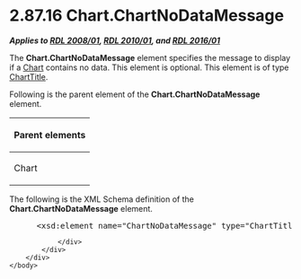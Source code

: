 <html dir="LTR" xmlns:mshelp="http://msdn.microsoft.com/mshelp" xmlns:ddue="http://ddue.schemas.microsoft.com/authoring/2003/5" xmlns:xlink="http://www.w3.org/1999/xlink" xmlns:tool="http://www.microsoft.com/tooltip">
    <head>
        <meta http-equiv="Content-Type" content="text/html; CHARSET=utf-8"></meta>
        <meta name="save" content="history"></meta>
        <title>2.87.16 Chart.ChartNoDataMessage</title>
        <xml>
            <mshelp:toctitle title="2.87.16 Chart.ChartNoDataMessage"></mshelp:toctitle>
            <mshelp:rltitle title="[MS-RDL]: Chart.ChartNoDataMessage"></mshelp:rltitle>
            <mshelp:keyword index="A" term="35a9c22c-47d8-4c03-87c4-a65732ec769d"></mshelp:keyword>
            <mshelp:attr name="DCSext.ContentType" value="open specification"></mshelp:attr>
            <mshelp:attr name="AssetID" value="35a9c22c-47d8-4c03-87c4-a65732ec769d"></mshelp:attr>
            <mshelp:attr name="TopicType" value="kbRef"></mshelp:attr>
            <mshelp:attr name="DCSext.Title" value="[MS-RDL]: Chart.ChartNoDataMessage" />
        </xml>
    </head>
    <body>
        <div id="header">
            <h1 class="heading">2.87.16 Chart.ChartNoDataMessage</h1>
        </div>
        <div id="mainSection">
            <div id="mainBody">
                <div id="allHistory" class="saveHistory"></div>
                <div id="sectionSection0" class="section" name="collapseableSection">
                    

<p><b><i>Applies to </i></b><a href="1e855f94-4617-47e4-b89e-0856c6cb420f.htm"><b><i>RDL 2008/01</i></b></a><b><i>,
</i></b><a href="3428e690-a348-4ec7-8a6a-8efb42d2cdee.htm"><b><i>RDL 2010/01</i></b></a><b><i>,
and </i></b><a href="52ce3983-2bfc-4e72-9359-42aaf5fe4509.htm"><b><i>RDL 2016/01</i></b></a></p>

<p>The <b>Chart.ChartNoDataMessage</b> element specifies the
message to display if a <a href="b0ab5524-7eb2-47a7-a4d3-230f5c8c5526.htm">Chart</a>
contains no data. This element is optional. This element is of type <a href="67fc30a5-9c4a-4eaa-aec9-b2f734b240f5.htm">ChartTitle</a>.</p>

<p>Following is the parent element of the <b>Chart.ChartNoDataMessage</b>
element.</p>

<table>
 <thead>
  <tr>
   <th>
   <p>Parent elements</p>
   </th>
  </tr>
 </thead>
 <tr>
  <td>
  <p>Chart</p>
  </td>
 </tr>
</table>

<p>The following is the XML Schema definition of the <b>Chart.ChartNoDataMessage</b>
element.</p>

<dl>
<dd>
<div><pre> &lt;xsd:element name=&quot;ChartNoDataMessage&quot; type=&quot;ChartTitleType&quot; minOccurs=&quot;0&quot; /&gt;
</pre></div>
</dd></dl>


                </div>
            </div>
        </div>
    </body>
</html>